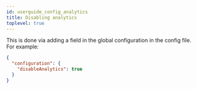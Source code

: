 ```yaml
---
id: userguide_config_analytics
title: Disabling analytics
toplevel: true
---
```


This is done via adding a field in the global configuration in the config file.
For example:

```json
{
  "configuration": {
    "disableAnalytics": true
  }
}
```
